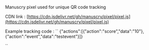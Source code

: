Manuscry pixel used for unique QR code tracking

CDN link :
[https://cdn.jsdelivr.net/gh/manuscry/pixel/pixel.js](https://cdn.jsdelivr.net/gh/manuscry/pixel/pixel.js)

Example tracking code :
``
<noscript type="application/json" id="mpixelsettings">{"actions":[{"action":"score","data":"10"},{"action":"event","data":"testevent"}]}</noscript>
<div id="mpixelimg"></div>
<script src="https://cdn.jsdelivr.net/gh/manuscry/pixel/pixel.js" id="mpixelsrc"></script>
``